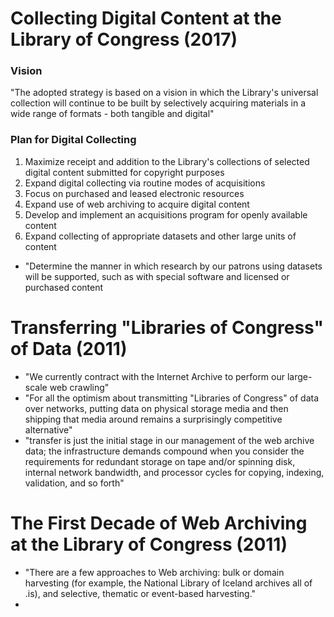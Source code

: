 # Collecting Digital Content at the Library of Congress (2017)

### Vision
"The adopted strategy is based on a vision in which the Library's universal collection will continue to be built by selectively acquiring materials in a wide range of formats - both tangible and digital" 

### Plan for Digital Collecting 

1. Maximize receipt and addition to the Library's collections of selected digital content submitted for copyright purposes
2. Expand digital collecting via routine modes of acquisitions
3. Focus on purchased and leased electronic resources
4. Expand use of web archiving to acquire digital content
5. Develop and implement an acquisitions program for openly available content
6. Expand collecting of appropriate datasets and other large units of content
- "Determine the manner in which research by our patrons using datasets will be supported, such as with special software and licensed or purchased content


# Transferring "Libraries of Congress" of Data (2011)

- "We currently contract with the Internet Archive to perform our large-scale web crawling"
- "For all the optimism about transmitting "Libraries of Congress" of data over networks, putting data on physical storage media and then shipping that media around remains a surprisingly competitive alternative"
- "transfer is just the initial stage in our management of the web archive data; the infrastructure demands compound when you consider the requirements for redundant storage on tape and/or spinning disk, internal network bandwidth, and processor cycles for copying, indexing, validation, and so forth" 


# The First Decade of Web Archiving at the Library of Congress (2011)
- "There are a few approaches to Web archiving: bulk or domain harvesting (for example, the National Library of Iceland archives all of .is), and selective, thematic or event-based harvesting."
- 
